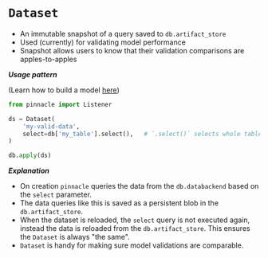 # `Dataset`

- An immutable snapshot of a query saved to `db.artifact_store`
- Used (currently) for validating model performance
- Snapshot allows users to know that their validation comparisons are apples-to-apples

***Usage pattern***

(Learn how to build a model [here](model))

```python
from pinnacle import Listener

ds = Dataset(
    'my-valid-data',
    select=db['my_table'].select(),   # `.select()` selects whole table
)

db.apply(ds)
```

***Explanation***

- On creation `pinnacle` queries the data from the `db.databackend` based on the `select` parameter.
- The data queries like this is saved as a persistent blob in the `db.artifact_store`.
- When the dataset is reloaded, the `select` query is not executed again, instead the 
  data is reloaded from the `db.artifact_store`. This ensures the `Dataset` is always "the same".
- `Dataset` is handy for making sure model validations are comparable.